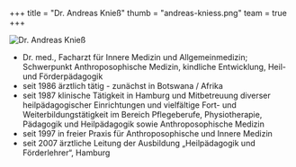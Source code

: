 +++
title = "Dr. Andreas Knieß"
thumb = "andreas-kniess.png"
team = true
+++

<img class="referentin" src="/referentinnen/andreas-kniess.png" alt="Dr. Andreas Knieß" />

- Dr. med., Facharzt für Innere Medizin und Allgemeinmedizin; Schwerpunkt Anthroposophische Medizin, kindliche Entwicklung, Heil- und Förderpädagogik
- seit 1986 ärztlich tätig - zunächst in Botswana / Afrika
- seit 1987 klinische Tätigkeit in Hamburg und Mitbetreuung diverser heilpädagogischer Einrichtungen und vielfältige Fort- und Weiterbildungstätigkeit im Bereich Pflegeberufe, Physiotherapie, Pädagogik und Heilpädagogik sowie Anthroposophische Medizin
- seit 1997 in freier Praxis für Anthroposophische und Innere Medizin
- seit 2007 ärztliche Leitung der Ausbildung „Heilpädagogik und Förderlehrer“, Hamburg
